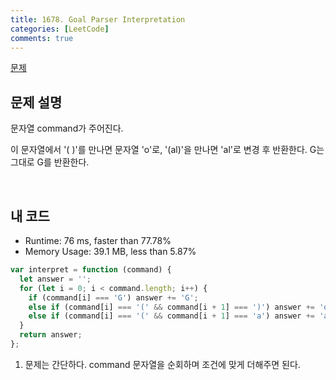 ```yaml
---
title: 1678. Goal Parser Interpretation
categories: [LeetCode]
comments: true
---
```


[문제](https://leetcode.com/problems/goal-parser-interpretation/)

## 문제 설명

문자열 command가 주어진다.

이 문자열에서 '( )'를 만나면 문자열 'o'로, '(al)'을 만나면 'al'로 변경 후 반환한다. G는 그대로 G를 반환한다.

<br>

## 내 코드

- Runtime: 76 ms, faster than 77.78%
- Memory Usage: 39.1 MB, less than 5.87%

```js
var interpret = function (command) {
  let answer = '';
  for (let i = 0; i < command.length; i++) {
    if (command[i] === 'G') answer += 'G';
    else if (command[i] === '(' && command[i + 1] === ')') answer += 'o';
    else if (command[i] === '(' && command[i + 1] === 'a') answer += 'al';
  }
  return answer;
};
```

1. 문제는 간단하다. command 문자열을 순회하며 조건에 맞게 더해주면 된다.
